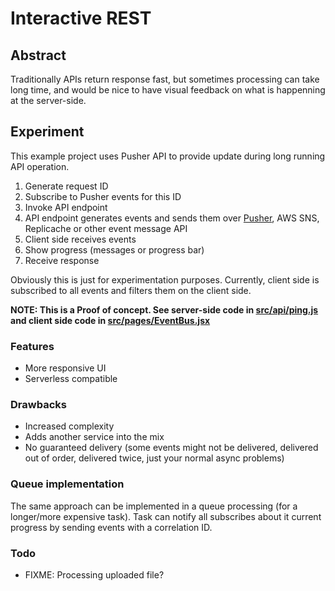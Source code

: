 # Interactive REST

## Abstract

Traditionally APIs return response fast, but sometimes processing can take long time, and would be nice to have visual feedback on what is happenning at the server-side.

## Experiment

This example project uses Pusher API to provide update during long running API operation.

1. Generate request ID
2. Subscribe to Pusher events for this ID
3. Invoke API endpoint
4. API endpoint generates events and sends them over [Pusher](https://pusher.com/), AWS SNS, Replicache or other event message API
5. Client side receives events
6. Show progress (messages or progress bar)
7. Receive response

Obviously this is just for experimentation purposes. Currently, client side is subscribed to all events and filters them on the client side.

**NOTE: This is a Proof of concept. See server-side code in [src/api/ping.js](src/api/ping.js) and client side code in [src/pages/EventBus.jsx](src/pages/EventBus.jsx)**

### Features

- More responsive UI
- Serverless compatible

### Drawbacks

- Increased complexity
- Adds another service into the mix
- No guaranteed delivery (some events might not be delivered, delivered out of order, delivered twice, just your normal async problems)

### Queue implementation

The same approach can be implemented in a queue processing (for a longer/more expensive task). Task can notify all subscribes about it current progress by sending events with a correlation ID.

### Todo

- FIXME: Processing uploaded file?
